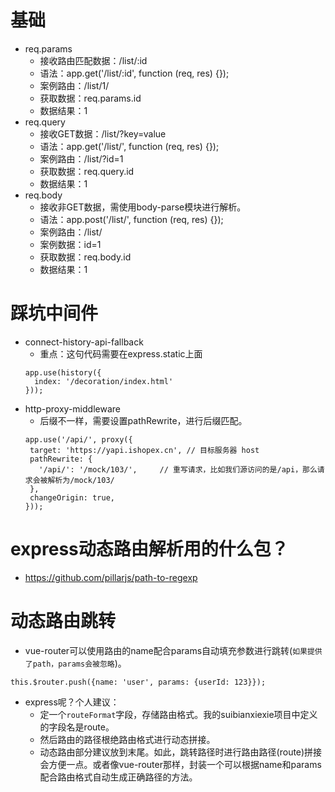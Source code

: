 # 基础
* req.params
    - 接收路由匹配数据：/list/:id
    - 语法：app.get('/list/:id', function (req, res) {});
    - 案例路由：/list/1/
    - 获取数据：req.params.id
    - 数据结果：1
* req.query
    - 接收GET数据：/list/?key=value
    - 语法：app.get('/list/', function (req, res) {});
    - 案例路由：/list/?id=1
    - 获取数据：req.query.id
    - 数据结果：1
* req.body
    - 接收非GET数据，需使用body-parse模块进行解析。
    - 语法：app.post('/list/', function (req, res) {});
    - 案例路由：/list/
    - 案例数据：id=1
    - 获取数据：req.body.id
    - 数据结果：1

# 踩坑中间件
* connect-history-api-fallback
    - 重点：这句代码需要在express.static上面
    ```
    app.use(history({
      index: '/decoration/index.html'
    }));
    ```
* http-proxy-middleware
    - 后缀不一样，需要设置pathRewrite，进行后缀匹配。
    ```
    app.use('/api/', proxy({
     target: 'https://yapi.ishopex.cn', // 目标服务器 host
     pathRewrite: {
       '/api/': '/mock/103/',     // 重写请求，比如我们源访问的是/api，那么请求会被解析为/mock/103/
     },
     changeOrigin: true,
    }));
    ```

# express动态路由解析用的什么包？
* https://github.com/pillarjs/path-to-regexp

# 动态路由跳转
* vue-router可以使用路由的name配合params自动填充参数进行跳转(```如果提供了path，params会被忽略```)。
```
this.$router.push({name: 'user', params: {userId: 123}});
```
* express呢？个人建议：
    - 定一个```routeFormat```字段，存储路由格式。我的suibianxiexie项目中定义的字段名是route。
    - 然后路由的路径根绝路由格式进行动态拼接。
    - 动态路由部分建议放到末尾。如此，跳转路径时进行路由路径(route)拼接会方便一点。或者像vue-router那样，封装一个可以根据name和params配合路由格式自动生成正确路径的方法。
